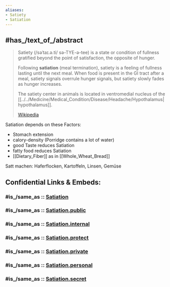 ```yaml
---
aliases:
- Satiety
- Satiation
---
```


## #has_/text_of_/abstract 

> Satiety (/səˈtaɪ.ə.ti/ sə-TYE-ə-tee) is a state or condition of fullness 
> gratified beyond the point of satisfaction, the opposite of hunger. 
> 
> Following **satiation** (meal termination), satiety is a feeling of fullness lasting until the next meal. 
> When food is present in the GI tract after a meal, 
> satiety signals overrule hunger signals, 
> but satiety slowly fades as hunger increases.
>
> The satiety center in animals is located in ventromedial nucleus of the [[../../Medicine/Medical_Condition/Disease/Headache/Hypothalamus|hypothalamus]].
>
> [Wikipedia](https://en.wikipedia.org/wiki/Satiety) 

Satiation depends on these Factors: 
- Stomach extension 
- calory-density (Porridge contains a lot of water) 
- good Taste reduces Satiation 
- fatty food reduces Satiation  
- [[Dietary_Fiber]] as in [[Whole_Wheat_Bread]]  

Satt machen: 
Haferflocken, 
Kartoffeln, 
Linsen, Gemüse 


## Confidential Links & Embeds: 

### #is_/same_as :: [Satiation](/_Standards/bio/Metabolism/Digestion/Satiation.md) 

### #is_/same_as :: [Satiation.public](/_public/bio/Metabolism/Digestion/Satiation.public.md) 

### #is_/same_as :: [Satiation.internal](/_internal/bio/Metabolism/Digestion/Satiation.internal.md) 

### #is_/same_as :: [Satiation.protect](/_protect/bio/Metabolism/Digestion/Satiation.protect.md) 

### #is_/same_as :: [Satiation.private](/_private/bio/Metabolism/Digestion/Satiation.private.md) 

### #is_/same_as :: [Satiation.personal](/_personal/bio/Metabolism/Digestion/Satiation.personal.md) 

### #is_/same_as :: [Satiation.secret](/_secret/bio/Metabolism/Digestion/Satiation.secret.md)

